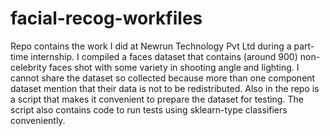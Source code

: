 # facial-recog-workfiles

Repo contains the work I did at Newrun Technology Pvt Ltd during a part-time internship. I compiled a faces dataset that contains (around 900) non-celebrity faces shot with some variety in shooting angle and lighting. I cannot share the dataset so collected because more than one component dataset mention that their data is not to be redistributed. Also in the repo is a script that makes it convenient to prepare the dataset for testing. The script also contains code to run tests using sklearn-type classifiers conveniently.